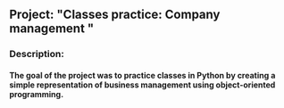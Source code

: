 ## Project: "Classes practice: Company management "

### Description:
#### The goal of the project was to practice classes in Python by creating a simple representation of business management using object-oriented programming. 